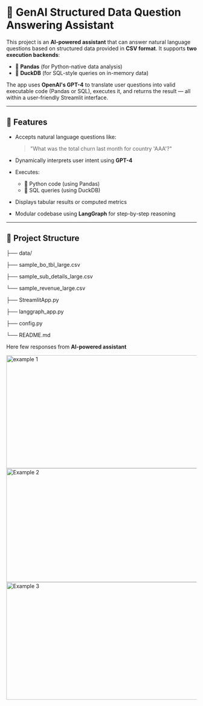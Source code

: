 # 🧠 GenAI Structured Data Question Answering Assistant

This project is an **AI-powered assistant** that can answer natural language questions based on structured data provided in **CSV format**. It supports **two execution backends**:
- 🐼 **Pandas** (for Python-native data analysis)
- 🦆 **DuckDB** (for SQL-style queries on in-memory data)

The app uses **OpenAI's GPT-4** to translate user questions into valid executable code (Pandas or SQL), executes it, and returns the result — all within a user-friendly Streamlit interface.

---

## 🚀 Features

- Accepts natural language questions like:  
  > "What was the total churn last month for country 'AAA'?"

- Dynamically interprets user intent using **GPT-4**
- Executes:
  - 🐼 Python code (using Pandas)
  - 🦆 SQL queries (using DuckDB)
- Displays tabular results or computed metrics
- Modular codebase using **LangGraph** for step-by-step reasoning

---

## 📂 Project Structure
├── data/

├── sample_bo_tbl_large.csv

├── sample_sub_details_large.csv

└── sample_revenue_large.csv

├── StreamlitApp.py

├── langgraph_app.py

├── config.py

└── README.md

Here few responses from **AI-powered assistant**

<img width="547" height="299" alt="example 1" src="https://github.com/user-attachments/assets/d37e8721-78f9-416d-b148-63ffe4978169" />

<img width="560" height="301" alt="Example 2" src="https://github.com/user-attachments/assets/48980f71-0f61-4588-ba1d-ad7d1627f535" />

<img width="525" height="311" alt="Example 3" src="https://github.com/user-attachments/assets/22e94074-f257-42a9-b727-aadd78415489" />


